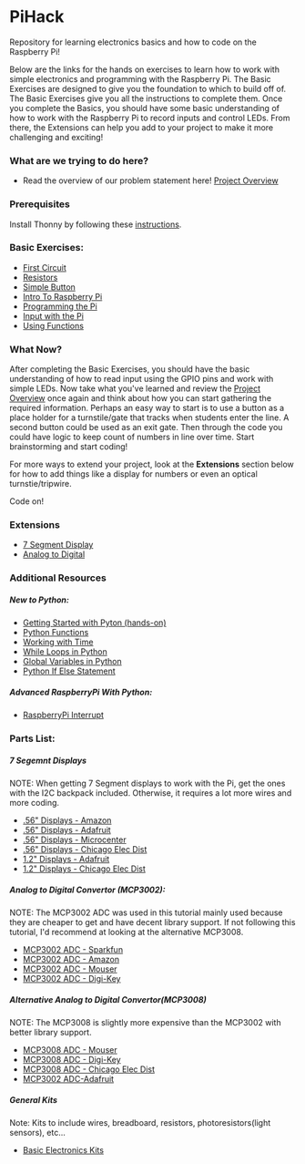 # PiHack

Repository for learning electronics basics and how to code on the Raspberry Pi!


Below are the links for the hands on exercises to learn how to work with simple electronics and programming with the Raspberry Pi.
The Basic Exercises are designed to give you the foundation to which to build off of.  The Basic Exercises give you all the instructions to complete them.
Once you complete the Basics, you should have some basic understanding of how to work with the Raspberry Pi to record inputs and control LEDs.
From there, the Extensions can help you add to your project to make it more challenging and exciting!

### What are we trying to do here?

- Read the overview of our problem statement here! [Project Overview](/project_overview/overview.md)

### Prerequisites

Install Thonny by following these [instructions](/thonny).


### Basic Exercises:

- [First Circuit](./first_circuit)
- [Resistors](./resistor)
- [Simple Button](./simple_button)
- [Intro To Raspberry Pi](./pi_power)
- [Programming the Pi](./pi_led)
- [Input with the Pi](./pi_button)
- [Using Functions](./functions_tutorial)

### What Now?

After completing the Basic Exercises, you should have the basic understanding of how to read input using the GPIO pins and work with simple LEDs.
Now take what you've learned and review the [Project Overview](/project_overview/overview.md) once again and think about how you can start gathering the required information.  Perhaps an easy way to start is to use a button as a place holder for a turnstile/gate that tracks when students enter the line.  A second button could be used as an exit gate.  Then through the code you could have logic to keep count of numbers in line over time.  Start brainstorming and start coding!

For more ways to extend your project, look at the **Extensions** section below for how to add things like a display for numbers or even an optical turnstie/tripwire.

Code on!

### Extensions
- [7 Segment Display](./seven)
- [Analog to Digital](./analog_to_digital)


### Additional Resources
##### New to Python:
- [Getting Started with Pyton (hands-on)](https://www.programiz.com/python-programming/first-program)
- [Python Functions](https://www.freecodecamp.org/news/functions-in-python-a-beginners-guide/)
- [Working with Time](https://www.programiz.com/python-programming/time)
- [While Loops in Python](https://www.w3schools.com/python/python_while_loops.asp)
- [Global Variables in Python](https://www.w3schools.com/python/python_variables_global.asp)
- [Python If Else Statement](https://www.programiz.com/python-programming/if-elif-else)

##### Advanced RaspberryPi With Python:
- [RaspberryPi Interrupt](./interrupt)


### Parts List:
##### 7 Segemnt Displays
NOTE:  When getting 7 Segment displays to work with the Pi, get the ones with the I2C backpack included. Otherwise, it requires a lot more wires and more coding.
- [.56" Displays - Amazon](https://www.amazon.com/Adafruit-4-Digit-7-Segment-Display-Backpack/dp/B00GJRW0DS?th=1)
- [.56" Displays - Adafruit](https://www.adafruit.com/product/881)
- [.56" Displays - Microcenter](https://www.microcenter.com/product/504149/adafruit-industries-056-4-digit-7-segment-display-w-i2c-backpack-blue)
- [.56" Displays - Chicago Elec Dist](https://chicagodist.com/collections/adafruit/products/adafruit-0-56-4-digit-7-segment-display-w-i2c-backpack-red)
- [1.2" Displays - Adafruit](https://www.adafruit.com/product/1269)
- [1.2" Displays - Chicago Elec Dist](https://chicagodist.com/collections/adafruit/products/adafruit-1-2-4-digit-7-segment-display-w-i2c-backpack-red)
##### Analog to Digital Convertor (MCP3002):
NOTE: The MCP3002 ADC was used in this tutorial mainly used because they are cheaper to get and have decent library support.  If not following this tutorial, I'd recommend at looking at the alternative MCP3008.
- [MCP3002 ADC - Sparkfun](https://www.sparkfun.com/products/8636)
- [MCP3002 ADC - Amazon](https://smile.amazon.com/MCP3002-I-Analog-Digital-Converter-Single/dp/B005T6BJUA/ref=sr_1_2?crid=I60G379BCH4Y&keywords=mcp3002&qid=1649782181&sprefix=mcp3002%2Caps%2C97&sr=8-2)
- [MCP3002 ADC - Mouser](https://www.mouser.com/ProductDetail/Microchip-Technology/MCP3002-I-P?qs=Ux5rHyN1IXSXX8XkfIMKEg%3D%3D)
- [MCP3002 ADC - Digi-Key](https://www.digikey.com/en/products/detail/microchip-technology/MCP3002-I-P/319412)
##### Alternative Analog to Digital Convertor(MCP3008)
NOTE: The MCP3008 is slightly more expensive than the MCP3002 with better library support.
- [MCP3008 ADC - Mouser](https://www.mouser.com/ProductDetail/Microchip-Technology/MCP3008-I-P?qs=AF%252BffTaPb30XZ0OdV6HdVg%3D%3D)
- [MCP3008 ADC - Digi-Key](https://www.digikey.com/en/products/detail/microchip-technology/mcp3008-i-p/319422)
- [MCP3008 ADC - Chicago Elec Dist](https://chicagodist.com/products/8-channel-10-bit-analog-adc-for-raspberry-pi)
- [MCP3002 ADC-Adafruit](https://www.adafruit.com/product/856)
##### General Kits
Note: Kits to include wires, breadboard, resistors, photoresistors(light sensors), etc...
- [Basic Electronics Kits](https://www.amazon.com/REXQualis-Electronics-tie-Points-Breadboard-Potentiometer/dp/B073ZC68QG/ref=sr_1_5?keywords=electronics+starter+kit&qid=1644431922&sprefix=electronics+startr%2Caps%2C132&sr=8-5)

